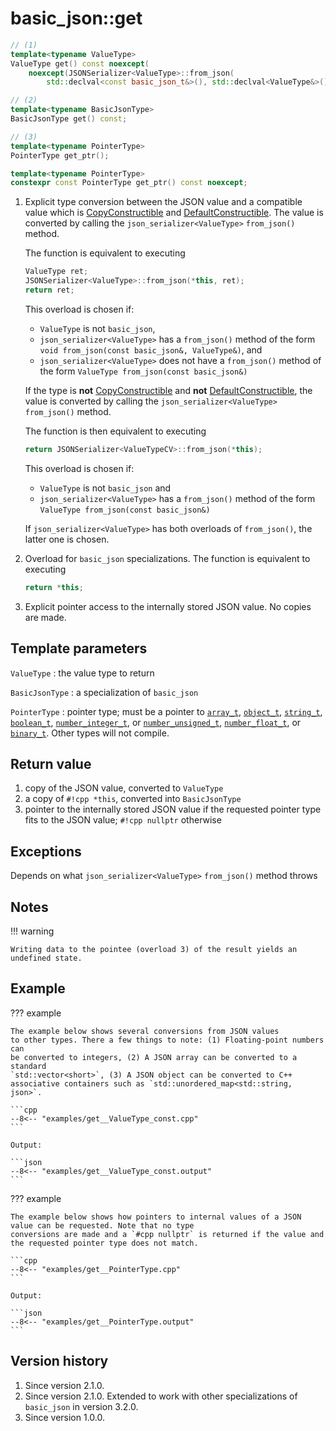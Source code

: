# basic_json::get

```cpp
// (1)
template<typename ValueType>
ValueType get() const noexcept(
    noexcept(JSONSerializer<ValueType>::from_json(
        std::declval<const basic_json_t&>(), std::declval<ValueType&>())));

// (2)
template<typename BasicJsonType>
BasicJsonType get() const;

// (3)
template<typename PointerType>
PointerType get_ptr();

template<typename PointerType>
constexpr const PointerType get_ptr() const noexcept;
```

1. Explicit type conversion between the JSON value and a compatible value which is
   [CopyConstructible](https://en.cppreference.com/w/cpp/named_req/CopyConstructible) and
   [DefaultConstructible](https://en.cppreference.com/w/cpp/named_req/DefaultConstructible). The value is converted by
   calling the `json_serializer<ValueType>` `from_json()` method.
   
    The function is equivalent to executing
    ```cpp
    ValueType ret;
    JSONSerializer<ValueType>::from_json(*this, ret);
    return ret;
    ```

    This overload is chosen if:
    
    - `ValueType` is not `basic_json`,
    - `json_serializer<ValueType>` has a `from_json()` method of the form
      `void from_json(const basic_json&, ValueType&)`, and
    - `json_serializer<ValueType>` does not have a `from_json()` method of the form
      `ValueType from_json(const basic_json&)`

    If the type is **not** [CopyConstructible](https://en.cppreference.com/w/cpp/named_req/CopyConstructible) and
    **not** [DefaultConstructible](https://en.cppreference.com/w/cpp/named_req/DefaultConstructible), the value is
    converted by calling the `json_serializer<ValueType>` `from_json()` method.
   
    The function is then equivalent to executing
    ```cpp
    return JSONSerializer<ValueTypeCV>::from_json(*this);
    ``` 
   
    This overload is chosen if:
    
    - `ValueType` is not `basic_json` and
    - `json_serializer<ValueType>` has a `from_json()` method of the form
     `ValueType from_json(const basic_json&)`

    If `json_serializer<ValueType>` has both overloads of `from_json()`, the latter one is chosen.

2. Overload for `basic_json` specializations. The function is equivalent to executing
    ```cpp
    return *this;
    ```

3. Explicit pointer access to the internally stored JSON value. No copies are made.

## Template parameters

`ValueType`
:   the value type to return

`BasicJsonType`
:   a specialization of `basic_json`

`PointerType`
:   pointer type; must be a pointer to [`array_t`](array_t.md), [`object_t`](object_t.md), [`string_t`](string_t.md),
    [`boolean_t`](boolean_t.md), [`number_integer_t`](number_integer_t.md), or
    [`number_unsigned_t`](number_unsigned_t.md), [`number_float_t`](number_float_t.md), or [`binary_t`](binary_t.md).
    Other types will not compile.

## Return value

1. copy of the JSON value, converted to `ValueType`
2. a copy of `#!cpp *this`, converted into `BasicJsonType`
3. pointer to the internally stored JSON value if the requested pointer type fits to the JSON value; `#!cpp nullptr`
   otherwise

## Exceptions

Depends on what `json_serializer<ValueType>` `from_json()` method throws

## Notes

!!! warning

    Writing data to the pointee (overload 3) of the result yields an undefined state.

## Example

??? example

    The example below shows several conversions from JSON values
    to other types. There a few things to note: (1) Floating-point numbers can
    be converted to integers, (2) A JSON array can be converted to a standard
    `std::vector<short>`, (3) A JSON object can be converted to C++
    associative containers such as `std::unordered_map<std::string, json>`.
        
    ```cpp
    --8<-- "examples/get__ValueType_const.cpp"
    ```
    
    Output:
    
    ```json
    --8<-- "examples/get__ValueType_const.output"
    ```

??? example

    The example below shows how pointers to internal values of a JSON value can be requested. Note that no type
    conversions are made and a `#cpp nullptr` is returned if the value and the requested pointer type does not match.
        
    ```cpp
    --8<-- "examples/get__PointerType.cpp"
    ```
    
    Output:
    
    ```json
    --8<-- "examples/get__PointerType.output"
    ```

## Version history

1. Since version 2.1.0.
2. Since version 2.1.0. Extended to work with other specializations of `basic_json` in version 3.2.0.
3. Since version 1.0.0.
